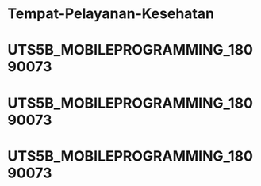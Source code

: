 # Tempat-Pelayanan-Kesehatan
# UTS5B_MOBILEPROGRAMMING_18090073
# UTS5B_MOBILEPROGRAMMING_18090073
# UTS5B_MOBILEPROGRAMMING_18090073
